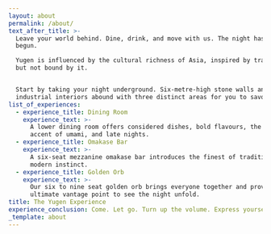 ```yaml
---
layout: about
permalink: /about/
text_after_title: >-
  Leave your world behind. Dine, drink, and move with us. The night has just
  begun.

  Yugen is influenced by the cultural richness of Asia, inspired by tradition,
  but not bound by it.


  Start by taking your night underground. Six-metre-high stone walls and refined
  industrial interiors abound with three distinct areas for you to savour:
list_of_experiences:
  - experience_title: Dining Room
    experience_text: >-
      A lower dining room offers considered dishes, bold flavours, the sizzling
      accent of umami, and late nights.
  - experience_title: Omakase Bar
    experience_text: >-
      A six-seat mezzanine omakase bar introduces the finest of tradition to
      modern instinct.
  - experience_title: Golden Orb
    experience_text: >-
      Our six to nine seat golden orb brings everyone together and provides the
      ultimate vantage point to see the night unfold.
title: The Yugen Experience
experience_conclusion: Come. Let go. Turn up the volume. Express yourself. See you underground.
_template: about
---
```





